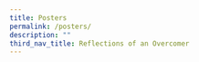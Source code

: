 ```yaml
---
title: Posters
permalink: /posters/
description: ""
third_nav_title: Reflections of an Overcomer
---
```

